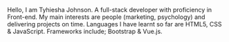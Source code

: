Hello, I am Tyhiesha Johnson. A full-stack developer with proficiency in Front-end.
My main interests are people (marketing, psychology) and delivering projects on time. 
Languages I have learnt so far are HTML5, CSS & JavaScript. 
Frameworks include; Bootstrap & Vue.js.

<!---
tyhieshajohnson/tyhieshajohnson is a ✨ special ✨ repository because its `README.md` (this file) appears on your GitHub profile.
You can click the Preview link to take a look at your changes.
--->

